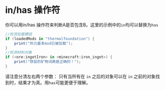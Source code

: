 # in/has 操作符

你可以用in/has 操作符来判断A是否包含B。这里的示例中的`in`均可以替换为`has`

```csharp
//检测加载模组
if (loadedMods in "thermalfoundation") {
    print("热力基本mod已被加载");
}
//检测材料对象
if (<ore:ingotIron> in <minecraft:iron_ingot>) {
    print("铁锭的矿物词典是正确的！");
}
```

请注意分清左右两个参数： 只有当所有在 `in` 之后的对象可以在 `in` 之前的对象找到时，结果才为真。用`has`可能更便于理解。
